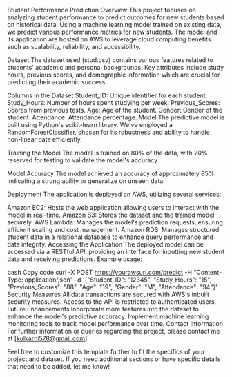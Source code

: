 Student Performance Prediction
Overview
This project focuses on analyzing student performance to predict outcomes for new students based on historical data. Using a machine learning model trained on existing data, we predict various performance metrics for new students. The model and its application are hosted on AWS to leverage cloud computing benefits such as scalability, reliability, and accessibility.

Dataset
The dataset used (stud.csv) contains various features related to students' academic and personal backgrounds. Key attributes include study hours, previous scores, and demographic information which are crucial for predicting their academic success.

Columns in the Dataset
Student_ID: Unique identifier for each student.
Study_Hours: Number of hours spent studying per week.
Previous_Scores: Scores from previous tests.
Age: Age of the student.
Gender: Gender of the student.
Attendance: Attendance percentage.
Model
The predictive model is built using Python's scikit-learn library. We've employed a RandomForestClassifier, chosen for its robustness and ability to handle non-linear data efficiently.

Training the Model
The model is trained on 80% of the data, with 20% reserved for testing to validate the model's accuracy.

Model Accuracy
The model achieved an accuracy of approximately 85%, indicating a strong ability to generalize on unseen data.

Deployment
The application is deployed on AWS, utilizing several services:

Amazon EC2: Hosts the web application allowing users to interact with the model in real-time.
Amazon S3: Stores the dataset and the trained model securely.
AWS Lambda: Manages the model's prediction requests, ensuring efficient scaling and cost management.
Amazon RDS: Manages structured student data in a relational database to enhance query performance and data integrity.
Accessing the Application
The deployed model can be accessed via a RESTful API, providing an interface for inputting new student data and receiving predictions. Example usage:

bash
Copy code
curl -X POST https://yourawsurl.com/predict -H "Content-Type: application/json" -d '{"Student_ID": "12345", "Study_Hours": "15", "Previous_Scores": "88", "Age": "19", "Gender": "M", "Attendance": "94"}'
Security Measures
All data transactions are secured with AWS's inbuilt security measures.
Access to the API is restricted to authenticated users.
Future Enhancements
Incorporate more features into the dataset to enhance the model's predictive accuracy.
Implement machine learning monitoring tools to track model performance over time.
Contact Information
For further information or queries regarding the project, please contact me at [kulkarni578@gmail.com].

Feel free to customize this template further to fit the specifics of your project and dataset. If you need additional sections or have specific details that need to be added, let me know!
